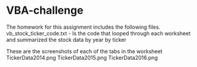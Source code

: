 # VBA-challenge
The homework for this assignment includes the following files.
  vb_stock_ticker_code.txt - Is the code that looped through each worksheet and summarized the stock data by year by ticker
  
  These are the screenshots of each of the tabs in the worksheet
  TickerData2014.png
  TickerData2015.png
  TickerData2016.png
  
